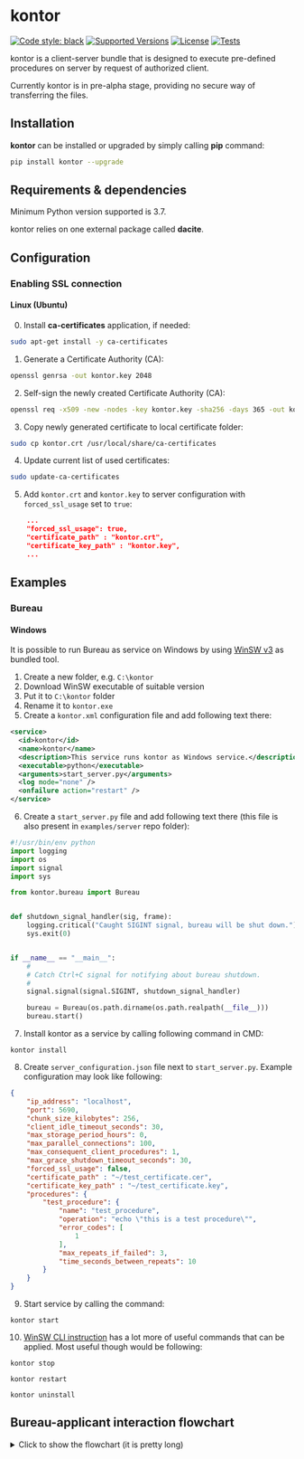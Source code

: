 # kontor

[![Code style: black](https://img.shields.io/badge/code%20style-black-000000.svg)](https://github.com/psf/black)
[![Supported Versions](https://img.shields.io/pypi/pyversions/kontor.svg)](https://pypi.org/project/kontor)
[![License](https://img.shields.io/pypi/l/kontor.svg)](https://pypi.python.org/pypi/kontor/)
[![Tests](https://github.com/morwy/kontor/actions/workflows/python-tests.yml/badge.svg)](https://github.com/morwy/kontor/actions/workflows/python-tests.yml)

kontor is a client-server bundle that is designed to execute pre-defined procedures on server by request of authorized client.

Currently kontor is in pre-alpha stage, providing no secure way of transferring the files.

## Installation

**kontor** can be installed or upgraded by simply calling **pip** command:

```bash
pip install kontor --upgrade
```

## Requirements & dependencies

Minimum Python version supported is 3.7.

kontor relies on one external package called **dacite**.

## Configuration

### Enabling SSL connection

#### Linux (Ubuntu)

0. Install **ca-certificates** application, if needed:

```bash
sudo apt-get install -y ca-certificates
```

1. Generate a Certificate Authority (CA):

```bash
openssl genrsa -out kontor.key 2048
```

2. Self-sign the newly created Certificate Authority (CA):

```bash
openssl req -x509 -new -nodes -key kontor.key -sha256 -days 365 -out kontor.crt
```

3. Copy newly generated certificate to local certificate folder:

```bash
sudo cp kontor.crt /usr/local/share/ca-certificates
```

4. Update current list of used certificates:

```bash
sudo update-ca-certificates
```

5. Add `kontor.crt` and `kontor.key` to server configuration with `forced_ssl_usage` set to `true`:

```json
    ...
    "forced_ssl_usage": true,
    "certificate_path" : "kontor.crt",
    "certificate_key_path" : "kontor.key",
    ...
```

## Examples

### Bureau

#### Windows

It is possible to run Bureau as service on Windows by using [WinSW v3](https://github.com/winsw/winsw/tree/v3) as bundled tool.

1. Create a new folder, e.g. `C:\kontor`
2. Download WinSW executable of suitable version
3. Put it to `C:\kontor` folder
4. Rename it to `kontor.exe`
5. Create a `kontor.xml` configuration file and add following text there:

```xml
<service>
  <id>kontor</id>
  <name>kontor</name>
  <description>This service runs kontor as Windows service.</description>
  <executable>python</executable>
  <arguments>start_server.py</arguments>
  <log mode="none" />
  <onfailure action="restart" />
</service>
```

6. Create a `start_server.py` file and add following text there (this file is also present in `examples/server` repo folder):

```python
#!/usr/bin/env python
import logging
import os
import signal
import sys

from kontor.bureau import Bureau


def shutdown_signal_handler(sig, frame):
    logging.critical("Caught SIGINT signal, bureau will be shut down.")
    sys.exit(0)


if __name__ == "__main__":
    #
    # Catch Ctrl+C signal for notifying about bureau shutdown.
    #
    signal.signal(signal.SIGINT, shutdown_signal_handler)

    bureau = Bureau(os.path.dirname(os.path.realpath(__file__)))
    bureau.start()
```

7. Install kontor as a service by calling following command in CMD:

```batch
kontor install
```

8. Create `server_configuration.json` file next to `start_server.py`. Example configuration may look like following:

```json
{
    "ip_address": "localhost",
    "port": 5690,
    "chunk_size_kilobytes": 256,
    "client_idle_timeout_seconds": 30,
    "max_storage_period_hours": 0,
    "max_parallel_connections": 100,
    "max_consequent_client_procedures": 1,
    "max_grace_shutdown_timeout_seconds": 30,
    "forced_ssl_usage": false,
    "certificate_path" : "~/test_certificate.cer",
    "certificate_key_path" : "~/test_certificate.key",
    "procedures": {
        "test_procedure": {
            "name": "test_procedure",
            "operation": "echo \"this is a test procedure\"",
            "error_codes": [
                1
            ],
            "max_repeats_if_failed": 3,
            "time_seconds_between_repeats": 10
        }
    }
}
```

9. Start service by calling the command:

```batch
kontor start
```

10. [WinSW CLI instruction](https://github.com/winsw/winsw/blob/v3/docs/cli-commands.md) has a lot more of useful commands that can be applied. Most useful though would be following:

```batch
kontor stop
```

```batch
kontor restart
```

```batch
kontor uninstall
```

## Bureau-applicant interaction flowchart

<details>

<summary>Click to show the flowchart (it is pretty long)</summary>

```mermaid
sequenceDiagram
participant Client
participant Server

loop
    Server->>Server: waiting for incoming requests
end

Client->>Server: requesting auth
activate Server
loop
    Client->>Client: waiting for the response
end
break when the auth fails
    Server-->>Client: show failure
end
Server-->>Client: auth success
deactivate Server

Client->>Server: requesting procedure for file
activate Server
loop
    Client->>Client: waiting for the response
end
break when the procedure check fails
    Server-->>Client: declining procedure
end
Server-->>Client: accepting procedure
deactivate Server


Client->>Server: sending file
activate Server
break when the file transmission fails
    Server-->>Client: show failure
end
Server-->>Client: file receiving receipt
loop
    Server->>Server: processing file
end
Server->>Client: requesting result file receiving
activate Client
Client->>Server: accepting result file receiving
deactivate Client
Server->>Client: sending result file
deactivate Server
```

</details>
